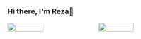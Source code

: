 ### Hi there, I'm Reza👋



<div style="display: flex; flex-direction: row;">
 <img class="img"  align ="left" width = "40%" src="https://github-readme-stats.vercel.app/api?username=Rezaeskandar&show_icons=true&theme=radical" />
 <img class="img"  align ="left" width = "40%" src="https://github-readme-stats.vercel.app/api/top-langs/?username=Rezaeskandar&theme=radical&layout=compact" />
</div>
